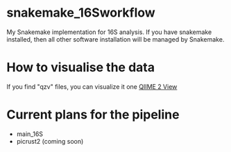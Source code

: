 # snakemake_16Sworkflow

My Snakemake implementation for 16S analysis. If you have snakemake installed, then all other software installation will be managed by Snakemake.

# How to visualise the data
If you find "qzv" files, you can visualize it one [QIIME 2 View](https://view.qiime2.org/)

# Current plans for the pipeline
- main_16S
- picrust2 (coming soon)
